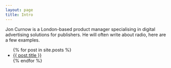 ```yaml
---
layout: page
title: Intro
---
```


Jon Curnow is a London-based product manager specialising in digital advertising solutions for publishers. He will often write about radio, here are a few examples.

<ul>
  {% for post in site.posts %}
    <li>
      <a href="{{ post.url }}">{{ post.title }}</a>
    </li>
  {% endfor %}
</ul>
